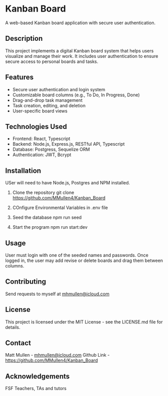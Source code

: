 # Kanban Board

A web-based Kanban board application with secure user authentication.

## Description

This project implements a digital Kanban board system that helps users visualize and manage their work. It includes user authentication to ensure secure access to personal boards and tasks.

## Features

- Secure user authentication and login system
- Customizable board columns (e.g., To Do, In Progress, Done)
- Drag-and-drop task management
- Task creation, editing, and deletion
- User-specific board views

## Technologies Used
  - Frontend: React, Typescript 
  - Backend: Node.js, Express.js, RESTful API, Typescript
  - Database: Postgress, Sequelize ORM
  - Authentication: JWT, Bcrypt

## Installation

USer will need to have Node.js, Postgres and NPM installed.

1. Clone the repository
git clone https://github.com/MMullen4/Kanban_Board

2. COnfigure Environmental Variables in .env file

3. Seed the database
npm run seed

4. Start the program
npm run start:dev

## Usage

User must login with one of the seeded names and passwords.  Once logged in, the user may add revise or delete boards and drag them between columns.

## Contributing

Send requests to myself at mhmullen@icloud.com

## License

This project is licensed under the MIT License - see the LICENSE.md file for details.

## Contact

Matt Mullen - mhmullen@icloud.com
Github Link - https://github.com/MMullen4/Kanban_Board

## Acknowledgements

FSF Teachers, TAs and tutors





